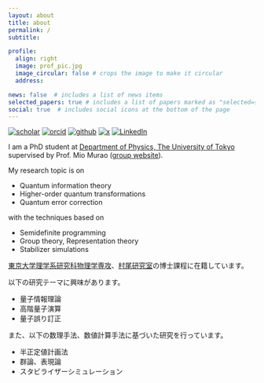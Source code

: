 ```yaml
---
layout: about
title: about
permalink: /
subtitle:

profile:
  align: right
  image: prof_pic.jpg
  image_circular: false # crops the image to make it circular
  address:

news: false  # includes a list of news items
selected_papers: true # includes a list of papers marked as "selected={true}"
social: true  # includes social icons at the bottom of the page
---
```


[![scholar](https://img.shields.io/badge/Google%20Scholar-white?logo=googlescholar)](https://scholar.google.com/citations?user=RALQ65cAAAAJ)
[![orcid](https://img.shields.io/badge/ORCID-white?logo=orcid)](https://orcid.org/0000-0002-0521-5209)
[![github](https://img.shields.io/badge/GitHub-black?logo=github)](https://github.com/sy3104)
[![x](https://img.shields.io/badge/X-black?logo=x)](https://x.com/sy_3104)
[![LinkedIn](https://custom-icon-badges.demolab.com/badge/LinkedIn-0A66C2?logo=linkedin-white&logoColor=fff)](www.linkedin.com/in/satoshi-yoshida-107bb9286)


I am a PhD student at [Department of Physics, The University of Tokyo](https://www.phys.s.u-tokyo.ac.jp/en/) supervised by Prof. Mio Murao ([group website](https://www.eve.phys.s.u-tokyo.ac.jp)).

My research topic is on
- Quantum information theory
- Higher-order quantum transformations
- Quantum error correction

with the techniques based on
- Semidefinite programming
- Group theory, Representation theory
- Stabilizer simulations

[東京大学理学系研究科物理学専攻]((https://www.phys.s.u-tokyo.ac.jp))、[村尾研究室](https://www.eve.phys.s.u-tokyo.ac.jp)の博士課程に在籍しています。

以下の研究テーマに興味があります。
- 量子情報理論
- 高階量子演算
- 量子誤り訂正

また、以下の数理手法、数値計算手法に基づいた研究を行っています。
- 半正定値計画法
- 群論、表現論
- スタビライザーシミュレーション